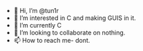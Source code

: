 - 👋 Hi, I’m @tun1r
- 👀 I’m interested in C and making GUIS in it.
- 🌱 I’m currently C
- 💞️ I’m looking to collaborate on nothing.
- 📫 How to reach me- dont.

<!---
tun1r/tun1r is a ✨ special ✨ repository because its `README.md` (this file) appears on your GitHub profile.
You can click the Preview link to take a look at your changes.
--->
